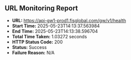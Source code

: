 ## URL Monitoring Report

- **URL:** https://api-gw1-prod1.fisglobal.com/gw/v1/health
- **Start Time:** 2025-05-23T14:13:37.563984
- **End Time:** 2025-05-23T14:13:38.596704
- **Total Time Taken:** 1.03272 seconds
- **HTTP Status Code:** 200
- **Status:** Success
- **Failure Reason:** N/A
